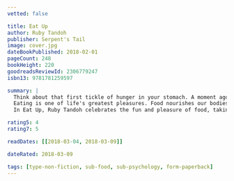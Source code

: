 ```yaml
---
vetted: false

title: Eat Up
author: Ruby Tandoh
publisher: Serpent's Tail
image: cover.jpg
dateBookPublished: 2018-02-01
pageCount: 248
bookHeight: 220
goodreadsReviewId: 2306779247
isbn13: 9781781259597

summary: |
  Think about that first tickle of hunger in your stomach. A moment ago, you could have been thinking about anything, but now it's thickly buttered marmite toast, a frosty scoop of ice cream straight from the tub, some creamy, cheesy scrambled eggs or a fuzzy, perfectly-ripe peach.
  Eating is one of life's greatest pleasures. Food nourishes our bodies, helps us celebrate our successes (from a wedding cake to a post-night out kebab), cheers us up when we're down, introduces us to new cultures and -- when we cook and eat together -- connects us with the people we love.
  In Eat Up, Ruby Tandoh celebrates the fun and pleasure of food, taking a look at everything from gluttons and gourmets in the movies, to the symbolism of food and sex. She will arm you against the fad diets, food crazes and bad science that can make eating guilt-laden and expensive, drawing eating inspiration from influences as diverse as Roald Dahl, Nora Ephron and Gemma from TOWIE. Filled with straight-talking, sympathetic advice on everything from mental health to recipe ideas and shopping tips, this is a book that clears away the fog, to help you fall back in love with food.

rating5: 4
rating7: 5

readDates: [[2018-03-04, 2018-03-09]]

dateRated: 2018-03-09

tags: [type-non-fiction, sub-food, sub-psychology, form-paperback]
---
```

